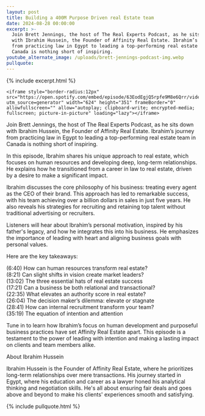 ```yaml
---
layout: post
title: Building a 400M Purpose Driven real Estate team
date: 2024-08-28 00:00:00
excerpt: >-
  Join Brett Jennings, the host of The Real Experts Podcast, as he sits down
  with Ibrahim Hussein, the Founder of Affinity Real Estate. Ibrahim’s journey
  from practicing law in Egypt to leading a top-performing real estate team in
  Canada is nothing short of inspiring.
youtube_alternate_image: /uploads/brett-jennings-podcast-img.webp
pullquote:
---
```

{% include excerpt.html %}

```
<iframe style="border-radius:12px" src="https://open.spotify.com/embed/episode/63EodEgjQ5rpfe9M8e6Qrr/video?utm_source=generator" width="624" height="351" frameBorder="0" allowfullscreen="" allow="autoplay; clipboard-write; encrypted-media; fullscreen; picture-in-picture" loading="lazy"></iframe>
```

Join Brett Jennings, the host of The Real Experts Podcast, as he sits down with Ibrahim Hussein, the Founder of Affinity Real Estate. Ibrahim’s journey from practicing law in Egypt to leading a top-performing real estate team in Canada is nothing short of inspiring.

In this episode, Ibrahim shares his unique approach to real estate, which focuses on human resources and developing deep, long-term relationships. He explains how he transitioned from a career in law to real estate, driven by a desire to make a significant impact.

Ibrahim discusses the core philosophy of his business: treating every agent as the CEO of their brand. This approach has led to remarkable success, with his team achieving over a billion dollars in sales in just five years. He also reveals his strategies for recruiting and retaining top talent without traditional advertising or recruiters.

Listeners will hear about Ibrahim’s personal motivation, inspired by his father's legacy, and how he integrates this into his business. He emphasizes the importance of leading with heart and aligning business goals with personal values.

Here are the key takeaways:

(6:40) How can human resources transform real estate?<br>(8:21) Can slight shifts in vision create market leaders?<br>(13:02) The three essential hats of real estate success<br>(17:21) Can a business be both relational and transactional?<br>(22:35) What elevates an authority score in real estate?<br>(26:04) The decision maker’s dilemma: elevate or stagnate<br>(28:41) How can internal recruitment transform your team?<br>(35:19) The equation of intention and attention

Tune in to learn how Ibrahim’s focus on human development and purposeful business practices have set Affinity Real Estate apart. This episode is a testament to the power of leading with intention and making a lasting impact on clients and team members alike.

About Ibrahim Hussein

Ibrahim Hussein is the Founder of Affinity Real Estate, where he prioritizes long-term relationships over mere transactions. His journey started in Egypt, where his education and career as a lawyer honed his analytical thinking and negotiation skills. He's all about ensuring fair deals and goes above and beyond to make his clients' experiences smooth and satisfying.

{% include pullquote.html %}